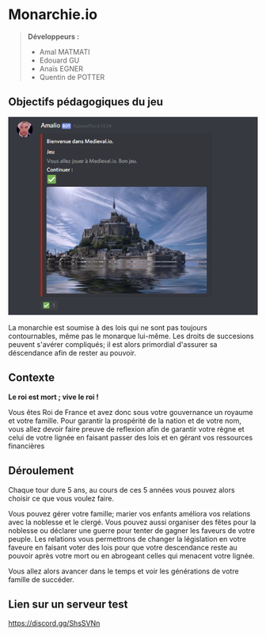 # Monarchie.io

> **Développeurs :**
> * Amal MATMATI
> * Edouard GU
> * Anaïs EGNER
> * Quentin de POTTER


## Objectifs pédagogiques du jeu

![T4](screenshot.png)

La monarchie est soumise à des lois qui ne sont pas toujours contournables, même pas le monarque lui-même. Les droits de succesions peuvent s'avérer compliqués; il est alors primordial d'assurer sa déscendance afin de rester au pouvoir.

## Contexte

**Le roi est mort ; vive le roi !**

Vous êtes Roi de France et avez donc sous votre gouvernance un royaume et votre famille. Pour garantir la prospérité de la nation et de votre nom, vous allez devoir faire preuve de reflexion afin de garantir votre règne et celui de votre lignée en faisant passer des lois et en gérant vos ressources financières

## Déroulement 

Chaque tour dure 5 ans, au cours de ces 5 années vous pouvez alors choisir ce que vous voulez faire.

Vous pouvez gérer votre famille; marier vos enfants améliora vos relations avec la noblesse et le clergé. Vous pouvez aussi organiser des fêtes pour la noblesse ou déclarer une guerre pour tenter de gagner les faveurs de votre peuple.
Les relations vous permettrons de changer la législation en votre faveure en faisant voter des lois pour que votre descendance reste au pouvoir après votre mort ou en abrogeant celles qui menacent votre lignée.

Vous allez alors avancer dans le temps et voir les générations de votre famille de succéder.

## Lien sur un serveur test

https://discord.gg/ShsSVNn